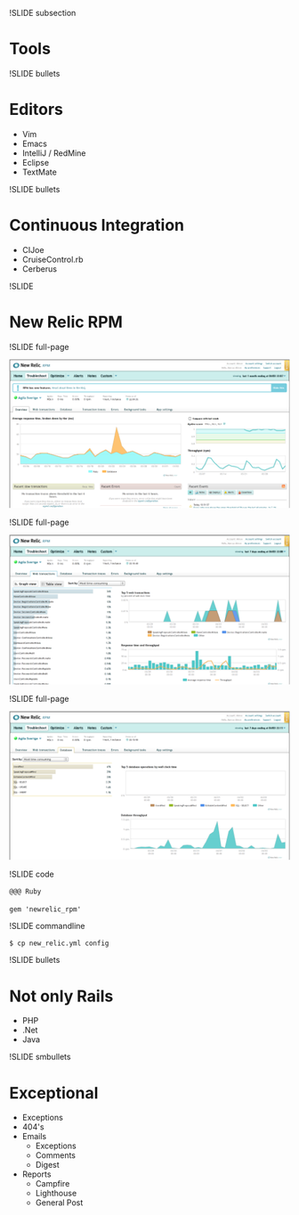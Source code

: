 !SLIDE subsection

# Tools

!SLIDE bullets

# Editors

* Vim
* Emacs
* IntelliJ / RedMine
* Eclipse
* TextMate

!SLIDE bullets

# Continuous Integration

* CIJoe
* CruiseControl.rb
* Cerberus

!SLIDE 

# New Relic RPM

!SLIDE full-page

![RPM](rpm.png)

!SLIDE full-page

![RPM Web Transactions](rpm_wt.png)

!SLIDE full-page

![RPM DB](rpm_db.png)

!SLIDE code

    @@@ Ruby

    gem 'newrelic_rpm'

!SLIDE commandline

    $ cp new_relic.yml config

!SLIDE bullets

# Not only Rails

* PHP
* .Net
* Java

!SLIDE smbullets

# Exceptional

* Exceptions
* 404's
* Emails
  * Exceptions
  * Comments
  * Digest
* Reports
  * Campfire
  * Lighthouse
  * General Post
